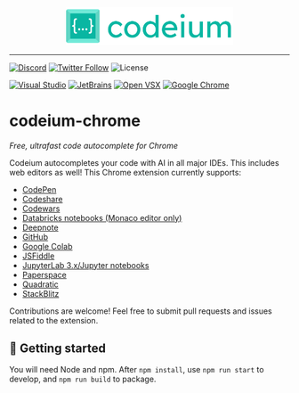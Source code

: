 <p align="center">
  <img width="300" alt="Codeium" src="codeium.svg"/>
</p>

---

[![Discord](https://img.shields.io/discord/1027685395649015980?label=community&color=5865F2&logo=discord&logoColor=FFFFFF)](https://discord.gg/3XFf78nAx5)
[![Twitter Follow](https://img.shields.io/badge/style--blue?style=social&logo=twitter&label=Follow%20%40codeiumdev)](https://twitter.com/intent/follow?screen_name=codeiumdev)
![License](https://img.shields.io/github/license/Exafunction/codeium-chrome)

[![Visual Studio](https://img.shields.io/visual-studio-marketplace/i/Codeium.codeium?label=Visual%20Studio&logo=visualstudio)](https://marketplace.visualstudio.com/items?itemName=Codeium.codeium)
[![JetBrains](https://img.shields.io/jetbrains/plugin/d/20540?label=JetBrains)](https://plugins.jetbrains.com/plugin/20540-codeium/)
[![Open VSX](https://img.shields.io/open-vsx/dt/Codeium/codeium?label=Open%20VSX)](https://open-vsx.org/extension/Codeium/codeium)
[![Google Chrome](https://img.shields.io/chrome-web-store/users/hobjkcpmjhlegmobgonaagepfckjkceh?label=Google%20Chrome&logo=googlechrome&logoColor=FFFFFF)](https://chrome.google.com/webstore/detail/codeium/hobjkcpmjhlegmobgonaagepfckjkceh)

# codeium-chrome

_Free, ultrafast code autocomplete for Chrome_

Codeium autocompletes your code with AI in all major IDEs. This includes web editors as well! This Chrome extension currently supports:

- [CodePen](https://codepen.io/)
- [Codeshare](https://codeshare.io/)
- [Codewars](https://www.codewars.com/)
- [Databricks notebooks (Monaco editor only)](https://www.databricks.com/)
- [Deepnote](https://deepnote.com/)
- [GitHub](https://github.com/)
- [Google Colab](https://colab.research.google.com/)
- [JSFiddle](https://jsfiddle.net/)
- [JupyterLab 3.x/Jupyter notebooks](https://jupyter.org/)
- [Paperspace](https://www.paperspace.com/)
- [Quadratic](https://www.quadratichq.com/)
- [StackBlitz](https://stackblitz.com/)

Contributions are welcome! Feel free to submit pull requests and issues related to the extension.

## 🚀 Getting started

You will need Node and npm. After `npm install`, use `npm run start` to develop, and `npm run build` to package.
